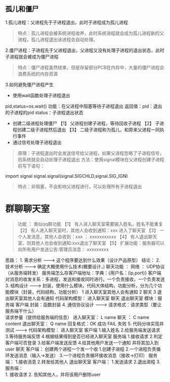 ## 孤儿和僵尸
1.孤儿进程：父进程先于子进程退出，此时子进程成为孤儿进程
> 特点：孤儿进程会被系统进程收养，此时系统进程就会成为孤儿进程新的父进程，孤儿进程退出该进程会自动处理。

2.僵尸进程：子进程先于父进程退出，父进程又没有处理子进程的退出状态，此时子进程就会被成为僵尸进程
> 特点：僵尸进程虽然结束，但是存留部分PCB在内存中，大量的僵尸进程会浪费系统的内存资源

3.如何避免僵尸进程产生
+ 使用wait函数处理子进程退出

pid,status=os.wait()
功能：在父进程中阻塞等待子进程退出
返回值：pid：退出的子进程的pid
       status：子进程退出状态
+ 创建二级进程处理僵尸
    【1】 父进程创建子进程，等待回收子进程
    【2】 子进程创建二级子进程然后退出
    【3】 二级子进程称为孤儿，和原来父进程一同执行事件
+ 通过信号处理子进程退出
> 原理：子进程退出时会发送信号给父进程，如果父进程忽略了子进程信号，则系统就会自动处理子进程退出
> 方法：使用signal模块在父进程创建子进程前写下语句：

import signal
signal.signal(signal.SIGCHLD,signal.SIG_IGN)
>特点：非阻塞，不会影响父进程进行，可以处理所有子进程退出


# 群聊聊天室
>功能 ： 类似qq群功能
【1】 有人进入聊天室需要输入姓名，姓名不能重复
【2】 有人进入聊天室时，其他人会收到通知：xxx 进入了聊天室
【3】 一个人发消息，其他人会收到：xxx ： xxxxxxxxxxx
【4】 有人退出聊天室，则其他人也会收到通知:xxx退出了聊天室
【5】 扩展功能：服务器可以向所有用户发送公告:管理员消息： xxxxxxxxx

思路：
    1.  需求分析 ---> 这个程序要达到什么效果（设计产品原型）
        结论：
    2.  技术分析 ---> 确定大概使用什么技术(概要设计，)
        聊天功能 ： 网络 ： UDP协议  （从服务端转发）
        服务端怎么存客户端地址：字典：{用户名：(ip,port)}
        客户端对消息的收发关系：多进程，发送和接收同时进行。一个负责接收，一个负责发送
    3. 结构设计 ---> 封装，使用什么模块，代码大体结构，功能分析，分为几个功能模块（封装，代码结构，功能分析）
        1 进入聊天室其他人会有通知
        2 聊天
        3 退出聊天室其他人会有通知
        代码架构模型：
            进入聊天室
            聊天
            退出聊天室
        模块：服务端 客户端
        封装：函数封装
    4. 通信协议设计 ---> 
        请求格式：请求类型（要让服务端干什么）   
                 请求参量（提供给服务端的信息）
                 进入聊天室： L name
                 聊天     ： C name content
                 退出聊天室： Q name
        回复格式：OK   成功
                FAIL 失败
    5. 代码分块实现并测试 --->
        代码架构模型：
        进入聊天室
            客户端
                1.输入姓名
                2.给服务端发送请求
                3.等待服务端反馈
                4.根据结果得到是否已经进入聊天室
            服务端
                1.接收请求
                2.判定客户端可否登录
                3.给客户端发送反馈
                4.给其他用户发送一个通知 并将其加入到user
        聊天
            客户端：
                创建两个进程一个发一个收
                1.创建子进程
                2.一个进程负责循环发送消息（输入->发送）
                3.一个进程负责循环接收消息（接收->打印）
            服务端：
                1.接收消息
                2.转发给其他人
        退出聊天室
            客户端：
                1.发送请求
                2.退出进程
                3.
            服务端：    
                1. 接收请求
                2. 告知其他人，并将该用户删除user

       
